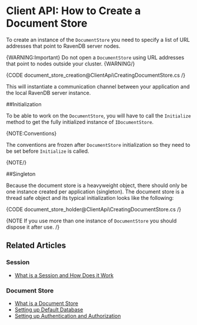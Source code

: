 # Client API: How to Create a Document Store

To create an instance of the `DocumentStore` you need to specify a list of URL addresses that point to RavenDB server nodes.

{WARNING:Important}
Do not open a `DocumentStore` using URL addresses that point to nodes outside your cluster.
{WARNING/}

{CODE document_store_creation@ClientApi\CreatingDocumentStore.cs /}

This will instantiate a communication channel between your application and the local RavenDB server instance.

##Initialization

To be able to work on the `DocumentStore`, you will have to call the `Initialize` method to get the fully initialized instance of `IDocumentStore`.

{NOTE:Conventions}

The conventions are frozen after `DocumentStore` initialization so they need to be set before `Initialize` is called.

{NOTE/}

##Singleton

Because the document store is a heavyweight object, there should only be one instance created per application (singleton). The document store is a thread safe object and its typical
initialization looks like the following:

{CODE document_store_holder@ClientApi\CreatingDocumentStore.cs /}

{NOTE If you use more than one instance of `DocumentStore` you should dispose it after use. /}

## Related Articles

### Session

- [What is a Session and How Does it Work](../client-api/session/what-is-a-session-and-how-does-it-work)

### Document Store

- [What is a Document Store](../client-api/what-is-a-document-store)
- [Setting up Default Database](../client-api/setting-up-default-database)
- [Setting up Authentication and Authorization](../client-api/setting-up-authentication-and-authorization)
